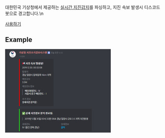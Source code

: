 대한민국 기상청에서 제공하는 [실시간 지진감지](https://www.weather.go.kr/pews/)를 파싱하고, 지진 속보 발생시 디스코드 봇으로 경고합니다.\n

[사용하기](http://discord.gg/JSy394p)

## Example
![example](./img/unknown.png)